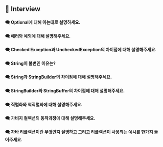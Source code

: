 ## 📝 Interview

#### 🗨 Optional에 대해 아는대로 설명하세요.

#### 🗨 에러와 예외에 대해 설명해주세요.

#### 🗨 Checked Exception과 UncheckedException의 차이점에 대해 설명해주세요.

#### 🗨 String이 불변인 이유는?

#### 🗨 String과 StringBuilder의 차이점에 대해 설명해주세요.

#### 🗨 StringBuilder와 StringBuffer의 차이점에 대해 설명해주세요.

#### 🗨 직렬화와 역직렬화에 대해 설명해주세요.

#### 🗨 가비지 컬렉션의 동작과정에 대해 설명해주세요.

#### 🗨 자바 리플렉션이란 무엇인지 설명하고 그리고 리플렉션이 사용되는 예시를 한가지 들어주세요.
